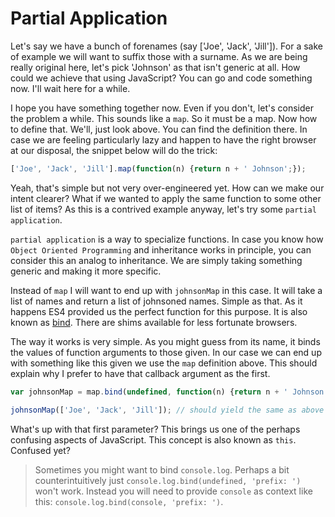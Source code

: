 # Partial Application

Let's say we have a bunch of forenames (say ['Joe', 'Jack', 'Jill']). For a sake of example we will want to suffix those with a surname. As we are being really original here, let's pick 'Johnson' as that isn't generic at all. How could we achieve that using JavaScript? You can go and code something now. I'll wait here for a while.

I hope you have something together now. Even if you don't, let's consider the problem a while. This sounds like a `map`. So it must be a map. Now how to define that. We'll, just look above. You can find the definition there. In case we are feeling particularly lazy and happen to have the right browser at our disposal, the snippet below will do the trick:

```js
['Joe', 'Jack', 'Jill'].map(function(n) {return n + ' Johnson';});
```

Yeah, that's simple but not very over-engineered yet. How can we make our intent clearer? What if we wanted to apply the same function to some other list of items? As this is a contrived example anyway, let's try some `partial application`.

`partial application` is a way to specialize functions. In case you know how `Object Oriented Programming` and inheritance works in principle, you can consider this an analog to inheritance. We are simply taking something generic and making it more specific.

Instead of `map` I will want to end up with `johnsonMap` in this case. It will take a list of names and return a list of johnsoned names. Simple as that. As it happens ES4 provided us the perfect function for this purpose. It is also known as [bind](https://developer.mozilla.org/en-US/docs/JavaScript/Reference/Global_Objects/Function/bind). There are shims available for less fortunate browsers.

The way it works is very simple. As you might guess from its name, it binds the values of function arguments to those given. In our case we can end up with something like this given we use the `map` definition above. This should explain why I prefer to have that callback argument as the first.

```js
var johnsonMap = map.bind(undefined, function(n) {return n + ' Johnson';});

johnsonMap(['Joe', 'Jack', 'Jill']); // should yield the same as above
```

What's up with that first parameter? This brings us one of the perhaps confusing aspects of JavaScript. This concept is also known as `this`. Confused yet?

> Sometimes you might want to bind `console.log`. Perhaps a bit counterintuitively just `console.log.bind(undefined, 'prefix: ')` won't work. Instead you will need to provide `console` as context like this: `console.log.bind(console, 'prefix: ')`.
